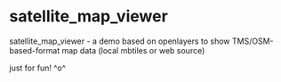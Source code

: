 satellite_map_viewer
====================

satellite_map_viewer - a demo based on openlayers to show TMS/OSM-based-format map data (local mbtiles or web source)

just for fun! ^o^ 